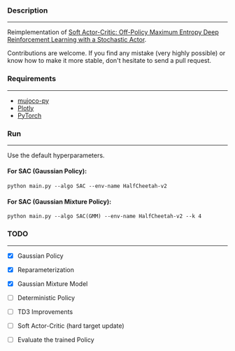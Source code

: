 ### Description
------------
Reimplementation of [Soft Actor-Critic: Off-Policy Maximum Entropy Deep Reinforcement
Learning with a Stochastic Actor](https://arxiv.org/pdf/1801.01290.pdf).

Contributions are welcome. If you find any mistake (very highly possible) or know how to make it more stable, don't hesitate to send a pull request.

### Requirements
------------

- [mujoco-py](https://github.com/openai/mujoco-py)
- [Plotly](https://plot.ly/)
- [PyTorch](http://pytorch.org/)

### Run
------------
Use the default hyperparameters.

#### For SAC (Gaussian Policy):

```
python main.py --algo SAC --env-name HalfCheetah-v2
```
#### For SAC (Gaussian Mixture Policy):

```
python main.py --algo SAC(GMM) --env-name HalfCheetah-v2 --k 4
```

### TODO
------------

- [x] Gaussian Policy
- [x] Reparameterization
- [x] Gaussian Mixture Model
- [ ] Deterministic Policy
- [ ] TD3 Improvements
- [ ] Soft Actor-Critic (hard target update)
- [ ] Evaluate the trained Policy

